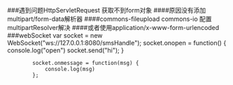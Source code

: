 ###遇到问题HttpServletRequest 获取不到form对象
    ####原因没有添加multipart/form-data解析器
    ####commons-fileupload commons-io 配置multipartResolver解决
    ####或者使用application/x-www-form-urlencoded
###webSocket
    var socket = new WebSocket("ws://127.0.0.1:8080/smsHandle");
            socket.onopen = function() {
                console.log("open")
                socket.send("hi");
            }
    
            socket.onmessage = function(msg) {
                console.log(msg)
            };
